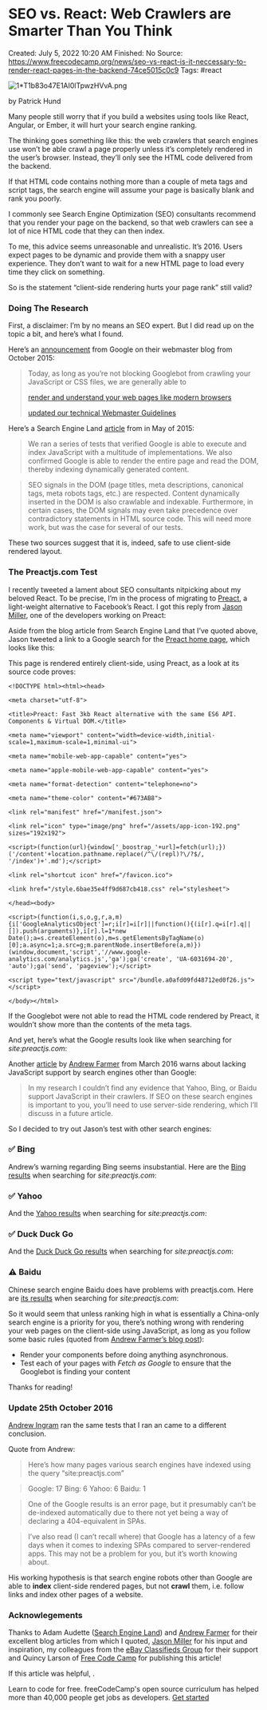 # SEO vs. React: Web Crawlers are Smarter Than You Think

Created: July 5, 2022 10:20 AM
Finished: No
Source: https://www.freecodecamp.org/news/seo-vs-react-is-it-neccessary-to-render-react-pages-in-the-backend-74ce5015c0c9
Tags: #react

![1*T1b83o47E1AI0lTpwzHVvA.png](SEO%20vs%20React%20Web%20Crawlers%20are%20Smarter%20Than%20You%20Thi%20b72f14c5bb7a4a0b85063a8027cbe5a0/1T1b83o47E1AI0lTpwzHVvA.png)

by Patrick Hund

Many people still worry that if you build a websites using tools like React, Angular, or Ember, it will hurt your search engine ranking.

The thinking goes something like this: the web crawlers that search engines use won’t be able crawl a page properly unless it’s completely rendered in the user’s browser. Instead, they’ll only see the HTML code delivered from the backend.

If that HTML code contains nothing more than a couple of meta tags and script tags, the search engine will assume your page is basically blank and rank you poorly.

I commonly see Search Engine Optimization (SEO) consultants recommend that you render your page on the backend, so that web crawlers can see a lot of nice HTML code that they can then index.

To me, this advice seems unreasonable and unrealistic. It’s 2016. Users expect pages to be dynamic and provide them with a snappy user experience. They don’t want to wait for a new HTML page to load every time they click on something.

So is the statement “client-side rendering hurts your page rank” still valid?

### Doing The Research

First, a disclaimer: I’m by no means an SEO expert. But I did read up on the topic a bit, and here’s what I found.

Here’s an [announcement](https://webmasters.googleblog.com/2015/10/deprecating-our-ajax-crawling-scheme.html) from Google on their webmaster blog from October 2015:

> Today, as long as you’re not blocking Googlebot from crawling your JavaScript or CSS files, we are generally able to
> 
> 
> [render and understand your web pages like modern browsers](http://googlewebmastercentral.blogspot.com/2014/05/understanding-web-pages-better.html)
> 
> [updated our technical Webmaster Guidelines](http://googlewebmastercentral.blogspot.com/2014/10/updating-our-technical-webmaster.html)
> 

Here’s a Search Engine Land [article](http://searchengineland.com/tested-googlebot-crawls-javascript-heres-learned-220157) from in May of 2015:

> We ran a series of tests that verified Google is able to execute and index JavaScript with a multitude of implementations. We also confirmed Google is able to render the entire page and read the DOM, thereby indexing dynamically generated content.
> 

> SEO signals in the DOM (page titles, meta descriptions, canonical tags, meta robots tags, etc.) are respected. Content dynamically inserted in the DOM is also crawlable and indexable. Furthermore, in certain cases, the DOM signals may even take precedence over contradictory statements in HTML source code. This will need more work, but was the case for several of our tests.
> 

These two sources suggest that it is, indeed, safe to use client-side rendered layout.

### The Preactjs.com Test

I recently tweeted a lament about SEO consultants nitpicking about my beloved React. To be precise, I’m in the process of migrating to [Preact](http://www.preactjs.com/), a light-weight alternative to Facebook’s React. I got this reply from [Jason Miller](https://twitter.com/_developit), one of the developers working on Preact:

Aside from the blog article from Search Engine Land that I’ve quoted above, Jason tweeted a link to a Google search for the [Preact home page](http://www.preactjs.com/), which looks like this:

This page is rendered entirely client-side, using Preact, as a look at its source code proves:

```
<!DOCTYPE html><html><head>
```

```
<meta charset="utf-8">
```

```
<title>Preact: Fast 3kb React alternative with the same ES6 API. Components & Virtual DOM.</title>
```

```
<meta name="viewport" content="width=device-width,initial-scale=1,maximum-scale=1,minimal-ui">
```

```
<meta name="mobile-web-app-capable" content="yes">
```

```
<meta name="apple-mobile-web-app-capable" content="yes">
```

```
<meta name="format-detection" content="telephone=no">
```

```
<meta name="theme-color" content="#673AB8">
```

```
<link rel="manifest" href="/manifest.json">
```

```
<link rel="icon" type="image/png" href="/assets/app-icon-192.png" sizes="192x192">
```

```
<script>(function(url){window['_boostrap_'+url]=fetch(url);})('/content'+location.pathname.replace(/^\/(repl)?\/?$/, '/index')+'.md');</script>
```

```
<link rel="shortcut icon" href="/favicon.ico">
```

```
<link href="/style.6bae35e4ff9d687cb418.css" rel="stylesheet">
```

```
</head><body>
```

```
<script>(function(i,s,o,g,r,a,m){i['GoogleAnalyticsObject']=r;i[r]=i[r]||function(){(i[r].q=i[r].q||[]).push(arguments)},i[r].l=1*new Date();a=s.createElement(o),m=s.getElementsByTagName(o)[0];a.async=1;a.src=g;m.parentNode.insertBefore(a,m)})(window,document,'script','//www.google-analytics.com/analytics.js','ga');ga('create', 'UA-6031694-20', 'auto');ga('send', 'pageview');</script>
```

```
<script type="text/javascript" src="/bundle.a0afd09fd48712ed0f26.js"></script>
```

```
</body></html>
```

If the Googlebot were not able to read the HTML code rendered by Preact, it wouldn’t show more than the contents of the meta tags.

And yet, here’s what the Google results look like when searching for *site:preactjs.com*:

Another [article](http://andrewhfarmer.com/react-seo/) by [Andrew Farmer](https://twitter.com/ahfarmer) from March 2016 warns about lacking JavaScript support by search engines other than Google:

> In my research I couldn’t find any evidence that Yahoo, Bing, or Baidu support JavaScript in their crawlers. If SEO on these search engines is important to you, you’ll need to use server-side rendering, which I’ll discuss in a future article.
> 

So I decided to try out Jason’s test with other search engines:

### ✅ Bing

Andrew’s warning regarding Bing seems insubstantial. Here are the [Bing results](http://www.bing.com/search?q=site%3Apreactjs.com) when searching for *site:preactjs.com*:

### ✅ Yahoo

And the [Yahoo results](https://de.search.yahoo.com/search?p=site%3Apreactjs.com&fr=yfp-t-911) when searching for *site:preactjs.com*:

### ✅ Duck Duck Go

And the [Duck Duck Go results](https://duckduckgo.com/?q=site%3Apreactjs.com&t=h_&ia=web) when searching for *site:preactjs.com*:

### ⚠️ Baidu

Chinese search engine Baidu does have problems with preactjs.com. Here are [its results](http://www.baidu.com/s?ie=utf-8&f=8&rsv_bp=0&rsv_idx=1&tn=baidu&wd=site%3Apreactjs.com&rsv_pq=95cb9d6800010ec6&rsv_t=6911YYLRspihOnU5UaDpw8Yo%2FPGDwlfONvdplHywgiMlqY198%2BLvxU6yzwI&rqlang=cn&rsv_enter=1&rsv_sug3=17&rsv_sug2=0&inputT=37643&rsv_sug4=37643) when searching for *site:preactjs.com*:

So it would seem that unless ranking high in what is essentially a China-only search engine is a priority for you, there’s nothing wrong with rendering your web pages on the client-side using JavaScript, as long as you follow some basic rules (quoted from [Andrew Farmer’s blog post](http://andrewhfarmer.com/react-seo/)):

- Render your components before doing anything asynchronous.
- Test each of your pages with *Fetch as Google* to ensure that the Googlebot is finding your content

Thanks for reading!

### Update 25th October 2016

[Andrew Ingram](https://medium.com/@andrewingram) ran the same tests that I ran an came to a different conclusion.

Quote from Andrew:

> Here’s how many pages various search engines have indexed using the query “site:preactjs.com”
> 

> Google: 17 Bing: 6 Yahoo: 6 Baidu: 1
> 

> One of the Google results is an error page, but it presumably can’t be de-indexed automatically due to there not yet being a way of declaring a 404-equivalent in SPAs.
> 

> I’ve also read (I can’t recall where) that Google has a latency of a few days when it comes to indexing SPAs compared to server-rendered apps. This may not be a problem for you, but it’s worth knowing about.
> 

His working hypothesis is that search engine robots other than Google are able to **index** client-side rendered pages, but not **crawl** them, i.e. follow links and index other pages of a website.

### Acknowlegements

Thanks to Adam Audette ([Search Engine Land](http://searchengineland.com/)) and [Andrew Farmer](http://andrewhfarmer.com/) for their excellent blog articles from which I quoted, [Jason Miller](https://twitter.com/_developit) for his input and inspiration, my colleagues from the [eBay Classifieds Group](http://www.ebayclassifiedsgroup.com/) for their support and Quincy Larson of [Free Code Camp](https://medium.freecodecamp.com/) for publishing this article!

If this article was helpful, .

Learn to code for free. freeCodeCamp's open source curriculum has helped more than 40,000 people get jobs as developers. [Get started](https://www.freecodecamp.org/learn/)